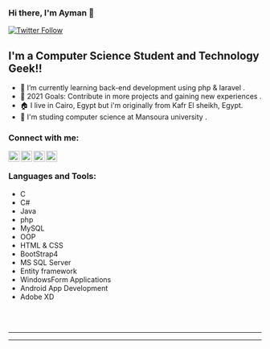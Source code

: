 ### Hi there, I'm Ayman 👋

[![Twitter Follow](https://img.shields.io/twitter/follow/iam_aymanyousef?color=1DA1F2&logo=twitter&style=for-the-badge)](https://twitter.com/iam_aymanyousef)

## I'm a Computer Science Student and Technology Geek!!


- 🌱 I’m currently learning back-end development using php & laravel .
- 🥅 2021 Goals: Contribute in more projects and
  gaining new experiences .
- 🏠 I live in Cairo, Egypt but i'm originally from Kafr El sheikh, Egypt.
- 🏫 I'm studing computer science at Mansoura university .   



### Connect with me:


[<img align="left" alt="Ayman Yousef | Facebook" width="22px" src="https://cdn.jsdelivr.net/npm/simple-icons@v3/icons/facebook.svg" />][facebook]
[<img align="left" alt="Ayman Yousef | Twitter" width="22px" src="https://cdn.jsdelivr.net/npm/simple-icons@v3/icons/twitter.svg" />][twitter]
[<img align="left" alt="Ayman Yousef | LinkedIn" width="22px" src="https://cdn.jsdelivr.net/npm/simple-icons@v3/icons/linkedin.svg" />][linkedin]
[<img align="left" alt="Ayman Yousef | Instagram" width="22px" src="https://cdn.jsdelivr.net/npm/simple-icons@v3/icons/instagram.svg" />][instagram]

<br />

### Languages and Tools:

   - C
   - C#
   - Java 
   - php 
   - MySQL
   - OOP
   - HTML & CSS
   - BootStrap4
   - MS SQL Server
   - Entity framework
   - WindowsForm Applications
   - Android App Development
   - Adobe XD


<br />
<br />


---

---



[facebook]: https://facebook.com/ayman.yousef10
[twitter]: https://twitter.com/iam_aymanyousef
[linkedin]: https://linkedin.com/in/iamAyman
[instagram]: https://instagram.com/iam.ayman

